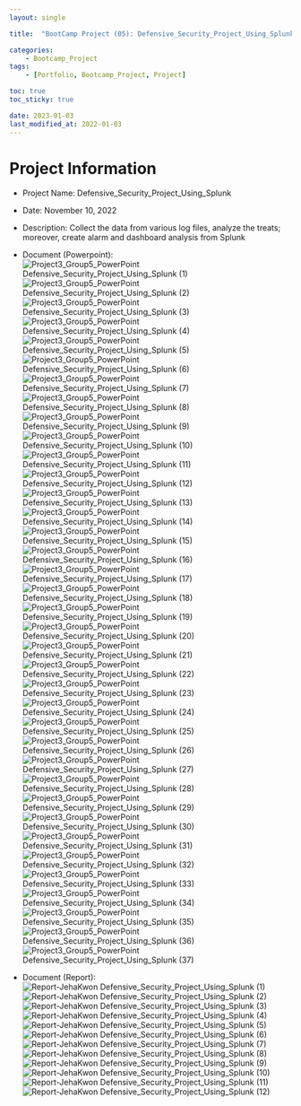 ```yaml
---
layout: single

title:  "BootCamp Project (05): Defensive_Security_Project_Using_Splunk"

categories:
    - Bootcamp_Project
tags:
    - [Portfolio, Bootcamp_Project, Project]

toc: true
toc_sticky: true

date: 2023-01-03
last_modified_at: 2022-01-03
---
```


# Project Information
- Project Name: Defensive_Security_Project_Using_Splunk
- Date: November 10, 2022
- Description: Collect the data from various log files, analyze the treats; moreover, create alarm and dashboard analysis from Splunk
- Document (Powerpoint):  
![Project3_Group5_PowerPoint Defensive_Security_Project_Using_Splunk (1)](https://user-images.githubusercontent.com/102259339/210453016-5d55c91b-0c8b-44f8-ac3a-e3006c7956eb.png)
![Project3_Group5_PowerPoint Defensive_Security_Project_Using_Splunk (2)](https://user-images.githubusercontent.com/102259339/210453019-0e5ae6e3-9b5e-4125-8224-6bed6c42640c.png)
![Project3_Group5_PowerPoint Defensive_Security_Project_Using_Splunk (3)](https://user-images.githubusercontent.com/102259339/210453020-977b4c09-deca-4791-9e1a-bc9abc7f3bfa.png)
![Project3_Group5_PowerPoint Defensive_Security_Project_Using_Splunk (4)](https://user-images.githubusercontent.com/102259339/210453022-35e1f391-856d-4b61-accf-a87a5743081e.png)
![Project3_Group5_PowerPoint Defensive_Security_Project_Using_Splunk (5)](https://user-images.githubusercontent.com/102259339/210453023-1d8e00b3-552b-4889-9aeb-08a667a50820.png)
![Project3_Group5_PowerPoint Defensive_Security_Project_Using_Splunk (6)](https://user-images.githubusercontent.com/102259339/210453026-461d86f2-593a-419e-9069-5e5ccfd682e3.png)
![Project3_Group5_PowerPoint Defensive_Security_Project_Using_Splunk (7)](https://user-images.githubusercontent.com/102259339/210453027-ce90acdf-551a-422f-8ef9-5b1fc54c4275.png)
![Project3_Group5_PowerPoint Defensive_Security_Project_Using_Splunk (8)](https://user-images.githubusercontent.com/102259339/210453028-910ba226-674c-4c7e-93e2-fcf3a8dd4f8c.png)
![Project3_Group5_PowerPoint Defensive_Security_Project_Using_Splunk (9)](https://user-images.githubusercontent.com/102259339/210453030-b11b1d4d-3e5f-413e-80ba-6c5b43a513e4.png)
![Project3_Group5_PowerPoint Defensive_Security_Project_Using_Splunk (10)](https://user-images.githubusercontent.com/102259339/210453032-83a19261-2820-4783-beec-52355832a011.png)
![Project3_Group5_PowerPoint Defensive_Security_Project_Using_Splunk (11)](https://user-images.githubusercontent.com/102259339/210453034-5e3b14a3-2642-4af9-8e66-5040e474a845.png)
![Project3_Group5_PowerPoint Defensive_Security_Project_Using_Splunk (12)](https://user-images.githubusercontent.com/102259339/210453036-7b10d6ce-5ec8-42ad-9d9a-9e5505e85ac1.png)
![Project3_Group5_PowerPoint Defensive_Security_Project_Using_Splunk (13)](https://user-images.githubusercontent.com/102259339/210453037-895bf3e5-1b4f-49e7-8489-a753676b156e.png)
![Project3_Group5_PowerPoint Defensive_Security_Project_Using_Splunk (14)](https://user-images.githubusercontent.com/102259339/210453040-14697cf2-1aaa-49b3-bb8c-b5174e1de83a.png)
![Project3_Group5_PowerPoint Defensive_Security_Project_Using_Splunk (15)](https://user-images.githubusercontent.com/102259339/210453044-84769bfd-ee89-4ad3-b7a8-6dcdc204f3d8.png)
![Project3_Group5_PowerPoint Defensive_Security_Project_Using_Splunk (16)](https://user-images.githubusercontent.com/102259339/210453048-e16df3de-f2c8-49e2-a36b-54d2a56a409a.png)
![Project3_Group5_PowerPoint Defensive_Security_Project_Using_Splunk (17)](https://user-images.githubusercontent.com/102259339/210453049-54d79f98-0d32-4378-9f40-f57598ee6bf9.png)
![Project3_Group5_PowerPoint Defensive_Security_Project_Using_Splunk (18)](https://user-images.githubusercontent.com/102259339/210453050-96014385-47c9-427b-9ab2-470bf31fb60e.png)
![Project3_Group5_PowerPoint Defensive_Security_Project_Using_Splunk (19)](https://user-images.githubusercontent.com/102259339/210453052-025959d3-bab5-4c11-918b-0fcb99c0f189.png)
![Project3_Group5_PowerPoint Defensive_Security_Project_Using_Splunk (20)](https://user-images.githubusercontent.com/102259339/210453056-973f6341-4b54-4825-bce3-9928fe66cbe7.png)
![Project3_Group5_PowerPoint Defensive_Security_Project_Using_Splunk (21)](https://user-images.githubusercontent.com/102259339/210453060-73d7e421-3d8c-4439-bb4d-0c4d1f1a6cb4.png)
![Project3_Group5_PowerPoint Defensive_Security_Project_Using_Splunk (22)](https://user-images.githubusercontent.com/102259339/210453062-faab91d5-5dc9-4c02-a01b-1b46b6d7ae07.png)
![Project3_Group5_PowerPoint Defensive_Security_Project_Using_Splunk (23)](https://user-images.githubusercontent.com/102259339/210453065-3e7ce77a-7443-4ae0-a088-a6bb51ced0ca.png)
![Project3_Group5_PowerPoint Defensive_Security_Project_Using_Splunk (24)](https://user-images.githubusercontent.com/102259339/210453069-56ce62ae-2412-4f9a-bbc9-3232c5d5f508.png)
![Project3_Group5_PowerPoint Defensive_Security_Project_Using_Splunk (25)](https://user-images.githubusercontent.com/102259339/210453071-652fd8fd-64ae-48f9-829f-09f6030edede.png)
![Project3_Group5_PowerPoint Defensive_Security_Project_Using_Splunk (26)](https://user-images.githubusercontent.com/102259339/210453074-ada6db7f-956f-4110-af20-d4ec08188775.png)
![Project3_Group5_PowerPoint Defensive_Security_Project_Using_Splunk (27)](https://user-images.githubusercontent.com/102259339/210453078-6922d5df-da9c-4a19-9af4-664a3c6446bd.png)
![Project3_Group5_PowerPoint Defensive_Security_Project_Using_Splunk (28)](https://user-images.githubusercontent.com/102259339/210453079-b740b674-f082-47a9-a344-c4d0ea1ddae7.png)
![Project3_Group5_PowerPoint Defensive_Security_Project_Using_Splunk (29)](https://user-images.githubusercontent.com/102259339/210453080-4e5dc11e-0caa-4122-b8b3-cb2129e95c7d.png)
![Project3_Group5_PowerPoint Defensive_Security_Project_Using_Splunk (30)](https://user-images.githubusercontent.com/102259339/210453083-1c131b5f-d25e-4429-92d2-f3d663563954.png)
![Project3_Group5_PowerPoint Defensive_Security_Project_Using_Splunk (31)](https://user-images.githubusercontent.com/102259339/210453084-0b58b753-82cc-4a7f-8f1e-544e823131a2.png)
![Project3_Group5_PowerPoint Defensive_Security_Project_Using_Splunk (32)](https://user-images.githubusercontent.com/102259339/210453086-afcbf718-64f5-4f4a-ba0c-81782cfcf154.png)
![Project3_Group5_PowerPoint Defensive_Security_Project_Using_Splunk (33)](https://user-images.githubusercontent.com/102259339/210453088-a628693f-6927-46a1-91df-f1553e76e33c.png)
![Project3_Group5_PowerPoint Defensive_Security_Project_Using_Splunk (34)](https://user-images.githubusercontent.com/102259339/210453089-5dc35b33-23b0-4497-aa6c-a4e7d1cd8250.png)
![Project3_Group5_PowerPoint Defensive_Security_Project_Using_Splunk (35)](https://user-images.githubusercontent.com/102259339/210453091-e4630da4-226d-4828-b6d5-cdd964763f54.png)
![Project3_Group5_PowerPoint Defensive_Security_Project_Using_Splunk (36)](https://user-images.githubusercontent.com/102259339/210453096-16a7409d-f049-4e1e-bb97-f36168165cea.png)
![Project3_Group5_PowerPoint Defensive_Security_Project_Using_Splunk (37)](https://user-images.githubusercontent.com/102259339/210453099-c936bb57-256a-4bf3-85ad-fbdd5446a5c9.png)

- Document (Report):  
![Report-JehaKwon Defensive_Security_Project_Using_Splunk (1)](https://user-images.githubusercontent.com/102259339/210453149-c85cc659-f29b-4aae-b367-58158ef44c21.png)
![Report-JehaKwon Defensive_Security_Project_Using_Splunk (2)](https://user-images.githubusercontent.com/102259339/210453153-ca33cfce-289a-4f4c-9547-e219286bd982.png)
![Report-JehaKwon Defensive_Security_Project_Using_Splunk (3)](https://user-images.githubusercontent.com/102259339/210453154-f65694af-dc6e-47b5-9ddb-707e47a74601.png)
![Report-JehaKwon Defensive_Security_Project_Using_Splunk (4)](https://user-images.githubusercontent.com/102259339/210453156-bca100e9-8912-4476-9a3a-b345242983a9.png)
![Report-JehaKwon Defensive_Security_Project_Using_Splunk (5)](https://user-images.githubusercontent.com/102259339/210453159-91c6169b-776e-4a39-977a-30e8f26d505b.png)
![Report-JehaKwon Defensive_Security_Project_Using_Splunk (6)](https://user-images.githubusercontent.com/102259339/210453162-83a3980d-29c2-4e11-8803-ca20a211549d.png)
![Report-JehaKwon Defensive_Security_Project_Using_Splunk (7)](https://user-images.githubusercontent.com/102259339/210453164-1a6448b7-1cfd-4aec-a38f-2f049f55f3c5.png)
![Report-JehaKwon Defensive_Security_Project_Using_Splunk (8)](https://user-images.githubusercontent.com/102259339/210453165-57b1f957-ba86-4219-b6f0-4a5f54f973ea.png)
![Report-JehaKwon Defensive_Security_Project_Using_Splunk (9)](https://user-images.githubusercontent.com/102259339/210453167-520302d7-441c-411a-bd61-8dbdacb233b6.png)
![Report-JehaKwon Defensive_Security_Project_Using_Splunk (10)](https://user-images.githubusercontent.com/102259339/210453169-fd3a1be1-7c32-4b66-9b42-af6518b7b320.png)
![Report-JehaKwon Defensive_Security_Project_Using_Splunk (11)](https://user-images.githubusercontent.com/102259339/210453172-eadd860d-0a55-49b6-a762-c51f8fdbd4e7.png)
![Report-JehaKwon Defensive_Security_Project_Using_Splunk (12)](https://user-images.githubusercontent.com/102259339/210453176-2f36b9ac-5d10-49ce-a3f9-d0b743982034.png)
